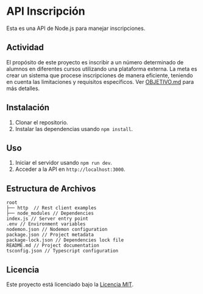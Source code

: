 # API Inscripción

Esta es una API de Node.js para manejar inscripciones.

## Actividad

El propósito de este proyecto es inscribir a un número determinado de alumnos en diferentes cursos utilizando una plataforma externa. La meta es crear un sistema que procese inscripciones de manera eficiente, teniendo en cuenta las limitaciones y requisitos específicos.
Ver [OBJETIVO.md](OBJETIVO.md) para más detalles.

## Instalación

1. Clonar el repositorio.
2. Instalar las dependencias usando `npm install`.

## Uso

1. Iniciar el servidor usando `npm run dev`.
2. Acceder a la API en `http://localhost:3000`.

## Estructura de Archivos

```
root
├── http  // Rest client examples
├── node_modules // Dependencies
index.js // Server entry point
.env // Environment variables
nodemon.json // Nodemon configuration
package.json // Project metadata
package-lock.json // Dependencies lock file
README.md // Project documentation
tsconfig.json // Typescript configuration
```

## Licencia

Este proyecto está licenciado bajo la [Licencia MIT](LICENSE).
